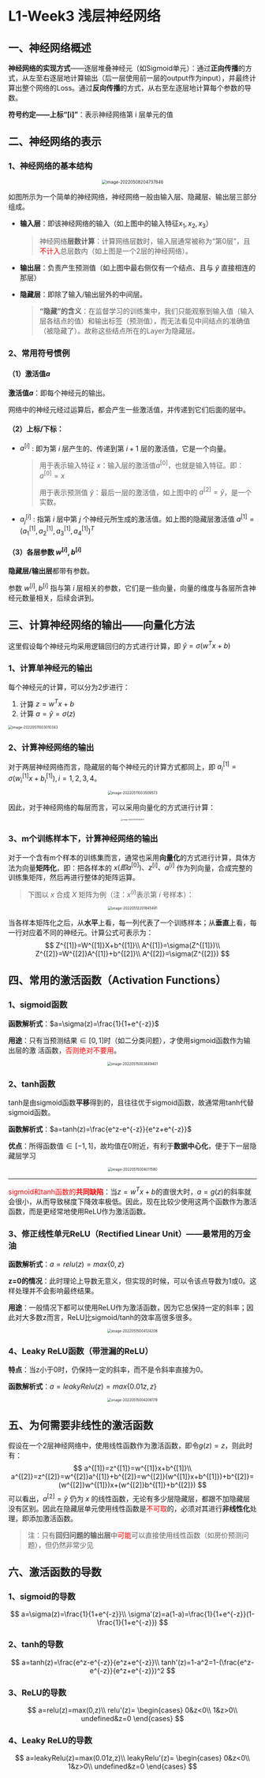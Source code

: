 # L1-Week3 浅层神经网络

## 一、神经网络概述

**神经网络的实现方式**——逐层堆叠神经元（如Sigmoid单元）：通过**正向传播**的方式，从左至右逐层地计算输出（后一层使用前一层的output作为input），并最终计算出整个网络的Loss。通过**反向传播**的方式，从右至左逐层地计算每个参数的导数。

**符号约定——上标“[i]”**：表示神经网络第 i 层单元的值



## 二、神经网络的表示

### 1、神经网络的基本结构

<div align="center"><img src="../../TyporaPics/image-20220508204737846.png" alt="image-20220508204737846" style="zoom:60%;" /></div>

如图所示为一个简单的神经网络，神经网络一般由输入层、隐藏层、输出层三部分组成。

- **输入层**：即该神经网络的输入（如上图中的输入特征$x_1,x_2,x_3$）

  > 神经网络**层数计算**：计算网络层数时，输入层通常被称为“第0层”，且<font color="red">不计入</font>总层数内（如上图是一个2层的神经网络）。

- **输出层**：负责产生预测值（如上图中最右侧仅有一个结点、且与 $\hat{y}$ 直接相连的那层）

- **隐藏层**：即除了输入/输出层外的中间层。

  > **“隐藏”的含义**：在监督学习的训练集中，我们只能观察到输入值（输入层各结点的值）和输出标签（预测值），而无法看见中间结点的准确值（被隐藏了）。故称这些结点所在的Layer为隐藏层。

### 2、常用符号惯例

#### （1）激活值$a$

**激活值$a$**：即每个神经元的输出。

网络中的神经元经过运算后，都会产生一些激活值，并传递到它们后面的层中。

#### （2）上标/下标：

- $a^{[i]}$ : 即为第 $i$ 层产生的、传递到第 $i+1$ 层的激活值，它是一个向量。

   > 用于表示输入特征 $x$：输入层的激活值$a^{[0]}$，也就是输入特征。即：$a^{[0]}=x$
   >
   > 用于表示预测值 $\hat{y}$：最后一层的激活值，如上图中的 $a^{[2]}=\hat{y}$，是一个实数。

- $a^{[i]}_j$ : 指第 $i$ 层中第 $j$ 个神经元所生成的激活值。如上图的隐藏层激活值 $a^{[1]}=(a^{[1]}_1,a^{[1]}_2,a^{[1]}_3,a^{[1]}_4)^T$

#### （3）各层参数 $w^{[i]},b^{[i]}$

**隐藏层/输出层**都带有参数。

参数 $w^{[i]},b^{[i]}$ 指与第 $i$ 层相关的参数，它们是一些向量，向量的维度与各层所含神经元数量相关，后续会讲到。



## 三、计算神经网络的输出——向量化方法

这里假设每个神经元均采用逻辑回归的方式进行计算，即 $\hat{y}=\sigma(w^Tx+b)$

### 1、计算单神经元的输出

每个神经元的计算，可以分为2步进行：

1. 计算  $z = w^Tx+b$
2. 计算  $a=\hat{y}=\sigma(z)$



<img src="../../TyporaPics/image-20220511003010343.png" alt="image-20220511003010343" style="zoom:50%;" />

### 2、计算神经网络的输出

对于两层神经网络而言，隐藏层的每个神经元的计算方式都同上，即 $a_i^{[1]}=\sigma(w_i^{[1]}x+b_i^{[1]}), i=1,2,3,4$。

<div align="center"><img src="../../TyporaPics/image-20220511003509573.png" alt="image-20220511003509573" style="zoom: 50%;" /></div>

因此，对于神经网络的每层而言，可以采用向量化的方式进行计算：

<div align="center"><img src="../../TyporaPics/image-20220511011511577.png" alt="image-20220511011511577" style="zoom:25%;" /></div>

### 3、m个训练样本下，计算神经网络的输出

对于一个含有m个样本的训练集而言，通常也采用**向量化**的方式进行计算，具体方法为向量**矩阵化**，即：把各样本的 $x(即a^{[0]})、z^{[i]}、a^{[i]}$ 作为列向量，合成完整的训练集矩阵，然后再进行整体的矩阵运算。

>  下图以 $x$ 合成 $X$ 矩阵为例（注：$x^{(i)}$表示第 $i$ 号样本）：

<div align="center"><img src="../../TyporaPics/image-20220512201845491.png" alt="image-20220512201845491" style="zoom: 50%;" /></div>

当各样本矩阵化之后，从**水平**上看，每一列代表了一个训练样本；从**垂直**上看，每一行对应着不同的神经元。计算公式可表示为：
$$
Z^{[1]}=W^{[1]}X+b^{[1]}\\
A^{[1]}=\sigma(Z^{[1]})\\
Z^{[2]}=W^{[2]}A^{[1]}+b^{[2]}\\
A^{[2]}=\sigma(Z^{[2]})
$$

## 四、常用的激活函数（Activation Functions）

### 1、sigmoid函数

**函数解析式**：$a=\sigma(z)=\frac{1}{1+e^{-z}}$

**用途**：只有当预测结果$\in [0,1]$时（如二分类问题），才使用sigmoid函数作为输出层的激 活函数，<font color="red">否则绝对不要用</font>。

<div align="center"><img src="../../TyporaPics/image-20220515003849401.png" alt="image-20220515003849401" style="zoom:50%;" /></div>

### 2、tanh函数

tanh是由sigmoid函数**平移**得到的，且往往优于sigmoid函数，故通常用tanh代替sigmoid函数。

**函数解析式**：$a=tanh(z)=\frac{e^z-e^{-z}}{e^z+e^{-z}}$

**优点**：所得函数值$\in [-1,1]$，故均值在0附近，有利于**数据中心化**，便于下一层隐藏层学习

<div align="center"><img src="../../TyporaPics/image-20220515004011580.png" alt="image-20220515004011580" style="zoom:50%;" /></div>

---

<font color="red">sigmoid和tanh函数的**共同缺陷**</font>：当$z=w^Tx+b$的直很大时，$a=g(z)$的斜率就会很小，从而导致梯度下降效率极低。因此，现在比较少使用这两个函数作为激活函数，而是更经常地使用ReLU作为激活函数。

### 3、修正线性单元ReLU（Rectified Linear Unit）——最常用的万金油

**函数解析式**：$a=relu(z)=max\{0,z\}$

**z=0的情况**：此时理论上导数无意义，但实现的时候，可以令该点导数为1或0。这样处理并不会影响最终结果。

**用途**：一般情况下都可以使用ReLU作为激活函数，因为它总保持一定的斜率；因此对大多数z而言，ReLU比sigmoid/tanh的效率高很多很多。

<div align="center"><img src="../../TyporaPics/image-20220515004124206.png" alt="image-20220515004124206" style="zoom:50%;" /></div>

### 4、Leaky ReLU函数（带泄漏的ReLU）

**特点**：当z小于0时，仍保持一定的斜率，而不是令斜率直接为0。

**函数解析式**：$a=leakyRelu(z)=max\{0.01z,z\}$

<div align="center"><img src="../../TyporaPics/image-20220515004206179.png" alt="image-20220515004206179" style="zoom:50%;" /></div>

## 五、为何需要非线性的激活函数

假设在一个2层神经网络中，使用线性函数作为激活函数，即令$g(z)=z$，则此时有：
$$
a^{[1]}=z^{[1]}=w^{[1]}x+b^{[1]}\\
a^{[2]}=z^{[2]}=w^{[2]}a^{[1]}+b^{[2]}=w^{[2]}(w^{[1]}x+b^{[1]})+b^{[2]}=(w^{[2]}w^{[1]})x+(w^{[2]}b^{[1]}+b^{[2]})
$$
可以看出，$a^{[2]}=\hat{y}$ 仍为 $x$ 的线性函数，无论有多少层隐藏层，都跟不加隐藏层没有区别。因此在隐藏层单元使用线性函数是<font color="red">不可取</font>的，必须对其进行**非线性化**处理，即添加激活函数。

> 注：只有**回归问题的输出层**中<font color="red">可能</font>可以直接使用线性函数（如房价预测问题），但仍然非常少见

## 六、激活函数的导数

### 1、sigmoid的导数

$$
a=\sigma(z)=\frac{1}{1+e^{-z}}\\
\sigma'(z)=a(1-a)=\frac{1}{1+e^{-z}}(1-\frac{1}{1+e^{-z}})
$$

### 2、tanh的导数

$$
a=tanh(z)=\frac{e^z-e^{-z}}{e^z+e^{-z}}\\
tanh'(z)=1-a^2=1-(\frac{e^z-e^{-z}}{e^z+e^{-z}})^2
$$

### 3、ReLU的导数

$$
a=relu(z)=max(0,z)\\
relu'(z)=
\begin{cases}
0&z<0\\
1&z>0\\
undefined&z=0
\end{cases}
$$

### 4、Leaky ReLU的导数

$$
a=leakyRelu(z)=max(0.01z,z)\\
leakyRelu'(z)=
\begin{cases}
0&z<0\\
1&z>0\\
undefined&z=0
\end{cases}
$$











